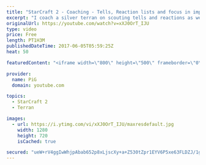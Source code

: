 ```yaml
---
title: "StarCraft 2 - Coaching - Tells, Reaction lists and focus in improvement - Silver Terran"
excerpt: "I coach a silver terran on scouting tells and reactions as well as how to focus his improvement better -- Watch live at https://www.twitch.tv/x5_pig"
originalUrl: https://youtube.com/watch?v=xXJ0OrT_IJU
type: video
price: Free
length: PT1H3M
publishedDateTime: 2017-06-05T05:59:25Z
heat: 50

featuredContent: "<iframe width=\"800\" height=\"500\" frameborder=\"0\" src=\"https://www.youtube.com/embed/xXJ0OrT_IJU\" allow=\"accelerometer; autoplay; encrypted-media; gyroscope; picture-in-picture\" allowfullscreen></iframe>"

provider:
  name: PiG
  domain: youtube.com

topics:
  - StarCraft 2
  - Terran

images:
  - url: https://i.ytimg.com/vi/xXJ0OrT_IJU/maxresdefault.jpg
    width: 1280
    height: 720
    isCached: true

secured: "ueW+rV4ggIwWhjpAbab652p8xLjscXy+a+Z530tZpr1EYV6P5xe63FLDZJ/1gOVpULLSOjT72REUgZUYfN6p2As8VKrGkUeNBcOzDefncsM6QicWnGSlBvZs2v1Q549hjn2QYxUBDPwhE5O69T+bj9YvDy45QKDrV1C9DhbIz46DeYWqUOwGssFC6aZLMSAzR6Btr6BPfsYeHdOKDJzk6j1wfjK8RvAWu66gF30b13wtMILfjsXJxgRj/Yf5CCQxvyHrUQPcE0p+w58+QHPaffbRzVNIMsvQcaWzxEhtzfzPNQkH+d4ba9co7OEhqAQS0510VnKAfQQladQFD8ScdYsx/2nR3STjKdH+qb2DHWWW/iGkZbc1TPYLUJLjGbS1zAxMkY7Tsr61mchHv51+341WSf2+hYzLuEcSkm5+XUs=;9AZrfsVijIEiap1uEymIDg=="
---
```


